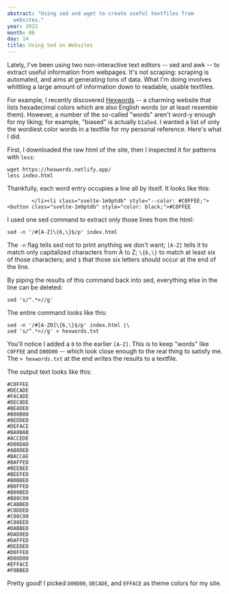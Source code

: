 ```yaml
---
abstract: "Using sed and wget to create useful textfiles from
  websites."
year: 2022
month: 06
day: 14
title: Using Sed on Websites
---
```


Lately, I've been using two non-interactive text editors -- sed
and awk -- to extract useful information from webpages. It's not
scraping: scraping is automated, and aims at generating tons of
data. What I'm doing involves whittling a large amount of
information down to readable, usable textfiles.

For example, I recently discovered [Hexwords] -- a charming
website that lists hexadecimal colors which are also English
words (or at least resemble them). However, a number of the
so-called "words" aren't word-y enough for my liking; for
example, "biased" is actually `b1a5ed`. I wanted a list of only
the wordiest color words in a textfile for my personal reference.
Here's what I did.

First, I downloaded the raw html of the site, then I inspected it
for patterns with `less`:

```
wget https://hexwords.netlify.app/
less index.html
```

Thankfully, each word entry occupies a line all by itself. It
looks like this:

```
        </li><li class="svelte-1m9ptdb" style="--color: #C0FFEE;"><button class="svelte-1m9ptdb" style="color: black;">#C0FFEE
```

I used one sed command to extract only those lines from the html:

```
sed -n '/#[A-Z]\{6,\}$/p' index.html
```

The `-n` flag tells sed not to print anything we don't want;
`[A-Z]` tells it to match only capitalized characters from A to
Z; `\{6,\}` to match at least six of those characters; and `$`
that those six letters should occur at the end of the line.

By piping the results of this command back into sed, everything
else in the line can be deleted:

```
sed 's/^.*>//g'
```

The entire command looks like this:

```
sed -n '/#[A-Z0]\{6,\}$/p' index.html |\
sed 's/^.*>//g' > hexwords.txt
```

You'll notice I added a `0` to the earlier `[A-Z]`. This is to
keep "words" like `C0FFEE` and `D00D00` -- which look close
enough to the real thing to satisfy me. The `> hexwords.txt` at
the end writes the results to a textfile.

The output text looks like this:

```
#C0FFEE
#DECADE
#FACADE
#DEC0DE
#BEADED
#B00B00
#BEDDED
#DEFACE
#BA0BAB
#ACCEDE
#D00DAD
#AB0DED
#BACCAE
#BAFFED
#BEEBEE
#BEEFED
#B0BBED
#B0FFED
#B00BED
#B00C00
#CABBED
#C0DDED
#C00C00
#C00EED
#DABBED
#DAD0ED
#DAFFED
#DEEDED
#D0FFED
#D00D00
#EFFACE
#F0BBED
```

Pretty good! I picked `D00D00`, `DECADE`, and `EFFACE` as theme
colors for my site.

[Hexwords]: https://hexwords.netlify.app/
